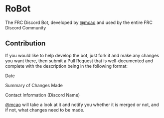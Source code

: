# RoBot
The FRC Discord Bot, developed by [@mcao](https://github.com/mcao) and used by the entire FRC Discord Community

## Contribution
If you would like to help develop the bot, just fork it and make any changes you want there, then submit a Pull Request that is well-documented and complete with the description being in the following format:

Date

Summary of Changes Made

Contact Information (Discord Name)

[@mcao](https://github.com/mcao) will take a look at it and notify you whether it is merged or not, and if not, what changes need to be made.
